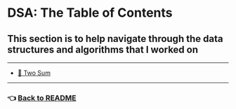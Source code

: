 # DSA: The Table of Contents

## This section is to help navigate through the data structures and algorithms that I worked on

------

- [🌟 Two Sum](./code_challenges/two-sum.md)

------

### 👈 [Back to README](README.md)
